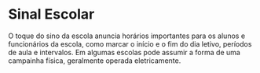 # Sinal Escolar
O toque do sino da escola anuncia horários importantes para os alunos e funcionários da escola, como marcar o início e o fim do dia letivo, períodos de aula e intervalos. Em algumas escolas pode assumir a forma de uma campainha física, geralmente operada eletricamente.
